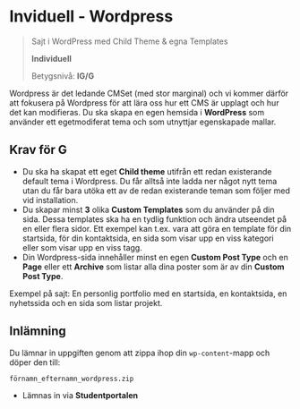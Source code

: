 # Inviduell - Wordpress
> Sajt i WordPress med Child Theme & egna Templates
> 
> **Individuell**
> 
> Betygsnivå: **IG/G**

Wordpress är det ledande CMSet (med stor marginal) och vi kommer därför att fokusera på Wordpress för att lära oss hur ett CMS är upplagt och hur det kan modifieras. Du ska skapa en egen hemsida i **WordPress** som använder ett egetmodiferat tema och som utnyttjar egenskapade mallar.

## Krav för G

* Du ska ha skapat ett eget **Child theme** utifrån ett redan existerande default tema i Wordpress. Du får alltså inte ladda ner något nytt tema utan du får bara utöka ett av de redan existerande teman som följer med vid installation. 
* Du skapar minst **3** olika **Custom Templates** som du använder på din sida. Dessa templates ska ha en tydlig funktion och ändra utseendet på en eller flera sidor. Ett exempel kan t.ex. vara att göra en template för din startsida, för din kontaktsida, en sida som visar upp en viss kategori eller som visar upp en viss tagg.
* Din Wordpress-sida innehåller minst en egen **Custom Post Type** och en **Page** eller ett **Archive** som listar alla dina poster som är av din **Custom Post Type**. 

Exempel på sajt: En personlig portfolio med en startsida, en kontaktsida, en nyhetssida och en sida som listar projekt. 

## Inlämning

Du lämnar in uppgiften genom att zippa ihop din `wp-content`-mapp och döper den till:
```
förnamn_efternamn_wordpress.zip
```

* Lämnas in via **Studentportalen**
